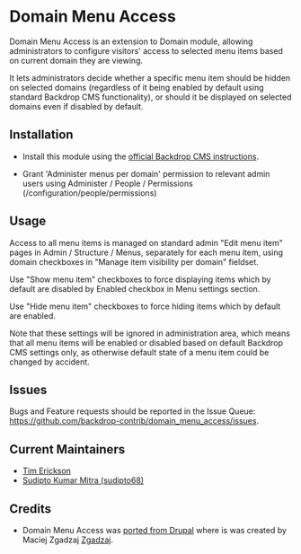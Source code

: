 Domain Menu Access
=======

Domain Menu Access is an extension to Domain module, allowing
administrators to configure visitors' access to selected
menu items based on current domain they are viewing.

It lets administrators decide whether a specific menu item
should be hidden on selected domains (regardless of it being enabled
by default using standard Backdrop CMS functionality), or should it be
displayed on selected domains even if disabled by default.


Installation
------------

 - Install this module using the [official Backdrop CMS instructions](https://backdropcms.org/guide/modules).

 - Grant 'Administer menus per domain' permission to relevant
   admin users using Administer / People / Permissions
   (/configuration/people/permissions)


Usage
-----

Access to all menu items is managed on standard admin "Edit menu item"
pages in Admin / Structure / Menus, separately for each menu item,
using domain checkboxes in "Manage item visibility per domain" fieldset.

Use "Show menu item" checkboxes to force displaying items which by default
are disabled by Enabled checkbox in Menu settings section.

Use "Hide menu item" checkboxes to force hiding items which by default
are enabled.

Note that these settings will be ignored in administration area,
which means that all menu items will be enabled or disabled based
on default Backdrop CMS settings only, as otherwise default state
of a menu item could be changed by accident.


Issues
------

Bugs and Feature requests should be reported in the Issue Queue:
https://github.com/backdrop-contrib/domain_menu_access/issues.


Current Maintainers
-------------------

- [Tim Erickson](https://github.com/stpaultim)
- [Sudipto Kumar Mitra (sudipto68)](https://github.com/sudipto68)

Credits
-------

- Domain Menu Access was [ported from Drupal](https://www.drupal.org/project/domain_menu_access) where is was created by Maciej Zgadzaj [Zgadzaj](http://drupal.org/user/271491).
